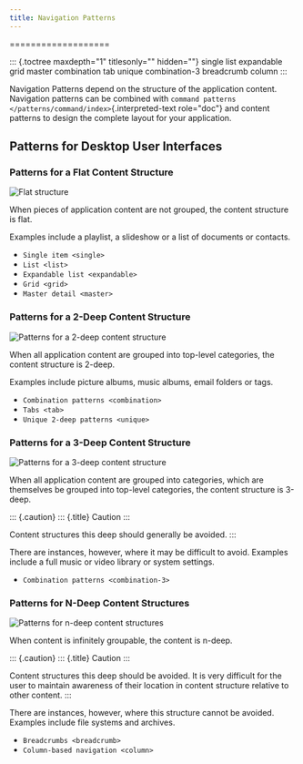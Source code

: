```yaml
---
title: Navigation Patterns
---
```

===================

::: {.toctree maxdepth="1" titlesonly="" hidden=""}
single list expandable grid master combination tab unique combination-3
breadcrumb column
:::

Navigation Patterns depend on the structure of the application content.
Navigation patterns can be combined with
`command patterns </patterns/command/index>`{.interpreted-text
role="doc"} and content patterns to design the complete layout for your
application.

Patterns for Desktop User Interfaces
------------------------------------

### Patterns for a Flat Content Structure

![Flat structure](/hig/IS-flat.png)

When pieces of application content are not grouped, the content
structure is flat.

Examples include a playlist, a slideshow or a list of documents or
contacts.

-   `Single item <single>`
-   `List <list>`
-   `Expandable list <expandable>`
-   `Grid <grid>`
-   `Master detail <master>`

### Patterns for a 2-Deep Content Structure

![Patterns for a 2-deep content structure](/hig/IS-2-deep.png)

When all application content are grouped into top-level categories, the
content structure is 2-deep.

Examples include picture albums, music albums, email folders or tags.

-   `Combination patterns <combination>`
-   `Tabs <tab>`
-   `Unique 2-deep patterns <unique>`

### Patterns for a 3-Deep Content Structure

![Patterns for a 3-deep content structure](/hig/IS-3-deep.png)

When all application content are grouped into categories, which are
themselves be grouped into top-level categories, the content structure
is 3-deep.

::: {.caution}
::: {.title}
Caution
:::

Content structures this deep should generally be avoided.
:::

There are instances, however, where it may be difficult to avoid.
Examples include a full music or video library or system settings.

-   `Combination patterns <combination-3>`

### Patterns for N-Deep Content Structures

![Patterns for n-deep content structures](/hig/IS-n-deep.png)

When content is infinitely groupable, the content is n-deep.

::: {.caution}
::: {.title}
Caution
:::

Content structures this deep should be avoided. It is very difficult for
the user to maintain awareness of their location in content structure
relative to other content.
:::

There are instances, however, where this structure cannot be avoided.
Examples include file systems and archives.

-   `Breadcrumbs <breadcrumb>`
-   `Column-based navigation <column>`
